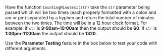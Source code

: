 Have the function ```CountingMinutesI(str)``` take the ```str``` parameter being passed which will be two times (each properly formatted with a colon and am or pm) separated by a hyphen and return the total number of minutes between the two times. The time will be in a 12 hour clock format. For example: if ```str``` is **9:00am-10:00am** then the output should be **60**. If ```str``` is **1:00pm-11:00am** the output should be **1320**.

Use the **Parameter Testing** feature in the box below to test your code with different arguments.
